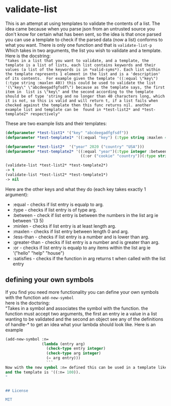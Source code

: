 # validate-list

This is an attempt at using templates to validate the contents of a list. 
The idea came because when you parse json from an untrusted source you don't know for certain what 
has been sent, so the idea is that once parsed you can use a template to check if the parsed data 
(now a list) conforms to what you want. There is only one function and that is 
``validate-list-p`` Which takes in two arguments, the list you wish to validate and a template.
Here is the docstring:<br> 
``
"takes in a list that you want to validate, and a template, the template is a list of lists,
each list contains keywords and their values (a list of the keywords is in *valid-syms*). Each list
within the template represents 1 element in the list and is a 'description' of its contents. 
For example given the template '((:equal \"key\") (:type string :maxlen 40)) this could be used
to validate the list '(\"key\" \"abcdeegadfgfsdf\") because as the template says, the first item in 
list is \"key\" and the second according to the template should be of type 'string and no longer
than 40 characters long, which it is not, so this is valid and will return t, if a list fails when
checked against the template then this func returns nil. another example list and template can be 
found in *test-list2* and *test-template2* respectively"
``

These are two example lists and their templates: 
```lisp
(defparameter *test-list1* '("key" "abcdeegadfgfsdf"))
(defparameter *test-template1* '((:equal "key") (:type string :maxlen 40)))

(defparameter *test-list2*  '("year" 2020 ("country" "USA")))
(defparameter *test-template2* '((:equal "year")(:type integer :between (2100 1900))
                                 ((:or ("cookie" "country"))(:type string :maxlen 50))))
```

```lisp
(validate-list *test-list2* *test-template2*)
-> t
(validate-list *test-list2* *test-template1*)
-> nil
```

Here are the other keys and what they do (each key takes exactly 1 argument):

* :equal - checks if list entry is equalp to arg.
* :type - checks if list entry is of type arg.
* :between - check if list entry is between the numbers in the list arg ie between '(3 5)
* :minlen - checks if list entry is at least length arg.
* :maxlen - checks if list entry between length 0 and arg. 
* :less-than - checks if list entry is a number and is lower than arg.
* :greater-than - checks if list entry is a number and is greater than arg.
* :or - checks if list entry is equalp to any items within the list arg ie '("hello" "help" "house")
* :satisfies - checks if the function in arg returns t when called with the list entry

## defining your own symbols
If you find you need more functionality you can define your own symbols with the function ``add-new-symbol``
<br>
here is the doctsring:<br>
  "Takes in a symbol and associates the symbol with the function. the function must accept two
arguments, the first an entry ie a value in a list wanting to be validated and the second an object
see any of the definitions of handle-* to get an idea what your lambda should look like. Here is 
an example <br>
```lisp
(add-new-symbol :n= 
                (lambda (entry arg) 
                  (check-type entry integer)
                  (check-type arg integer)
                  (= arg entry)))
                  ```
Now with the new symbol :n= defined this can be used in a template like so where list is '(100)
and the template is '((:n= 100)). 
"


## License

MIT

